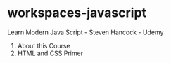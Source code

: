 # workspaces-javascript
Learn Modern Java Script - Steven Hancock - Udemy

1. About this Course
2. HTML and CSS Primer
